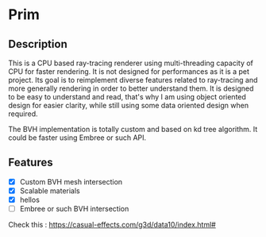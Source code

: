 # Prim

## Description

This is a CPU based ray-tracing renderer using multi-threading capacity of CPU for faster rendering. It is not designed for performances as it is a pet project. Its goal is to reimplement diverse features related to ray-tracing and more generally rendering in order to better understand them. It is designed to be easy to understand and read, that's why I am using object oriented design for easier clarity, while still using some data oriented design when required.

The BVH implementation is totally custom and based on kd tree algorithm. It could be faster using Embree or such API.

## Features
- [x] Custom BVH mesh intersection
- [x] Scalable materials
- [x] hellos
- [ ] Embree or such BVH intersection

Check this :
https://casual-effects.com/g3d/data10/index.html#